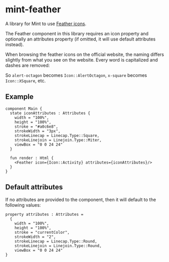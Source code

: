 # mint-feather

A library for Mint to use [Feather icons](https://feathericons.com/).

The Feather component in this library requires an icon property and optionally an attributes property (if omitted, it will use default attributes instead).

When browsing the feather icons on the official website, the naming differs slightly from what you see on the website. Every word is capitalized and dashes are removed:

So `alert-octagon` becomes `Icon::AlertOctagon`, `x-square` becomes `Icon::XSquare`, etc.

## Example
```mint
component Main {
  state iconAttributes : Attributes {
    width = "100%",
    height = "100%",
    stroke = "#a0c6e8",
    strokeWidth = "3px",
    strokeLinecap = Linecap.Type::Square,
    strokeLinejoin = Linejoin.Type::Miter,
    viewBox = "0 0 24 24"
  }

  fun render : Html {
    <Feather icon={Icon::Activity} attributes={iconAttributes}/>
  }
}
```

## Default attributes

If no attributes are provided to the component, then it will default to the following values:

```mint
property attributes : Attributes =
  {
    width = "100%",
    height = "100%",
    stroke = "currentColor",
    strokeWidth = "2",
    strokeLinecap = Linecap.Type::Round,
    strokeLinejoin = Linejoin.Type::Round,
    viewBox = "0 0 24 24"
}
```